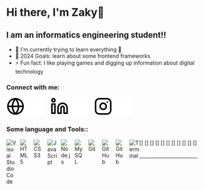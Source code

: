 # Hi there, I'm Zaky👋 

## I am an informatics engineering student!!

- 🌱 I'm currently trying to learn everything 🤣
- 🥅 2024 Goals: learn about some frontend frameworks
- ⚡ Fun fact: I like playing games and digging up information about digital technology

### Connect with me:

[![website](./img/globe-light.svg)](https://adamzakys.github.io/#gh-light-mode-only)
[![website](./img/globe-dark.svg)](https://adamzakys.github.io/#gh-dark-mode-only)
&nbsp;&nbsp;
[![website](./img/linkedin-light.svg)](https://www.linkedin.com/in/adamzaky/#gh-light-mode-only)
[![website](./img/linkedin-dark.svg)](https://www.linkedin.com/in/adamzaky/#gh-dark-mode-only)
&nbsp;&nbsp;
[![website](./img/instagram-light.svg)](https://www.instagram.com/adamzaky_j/#gh-light-mode-only)
[![website](./img/instagram-dark.svg)](https://www.instagram.com/adamzaky_j/#gh-dark-mode-only)

### Some language and Tools::

[<img align="left" alt="Visual Studio Code" width="26px" src="https://cdn.jsdelivr.net/gh/devicons/devicon/icons/vscode/vscode-original.svg" style="padding-right:10px;" />]
[<img align="left" alt="HTML5" width="26px" src="https://cdn.jsdelivr.net/gh/devicons/devicon/icons/html5/html5-original.svg" style="padding-right:10px;" />]
[<img align="left" alt="CSS3" width="26px" src="https://cdn.jsdelivr.net/gh/devicons/devicon/icons/css3/css3-original.svg" style="padding-right:10px;" />]
[<img align="left" alt="JavaScript" width="26px" src="https://cdn.jsdelivr.net/gh/devicons/devicon/icons/javascript/javascript-original.svg" style="padding-right:10px;" />]
[<img align="left" alt="Node.js" width="26px" src="https://cdn.jsdelivr.net/gh/devicons/devicon/icons/nodejs/nodejs-original.svg" style="padding-right:10px;" />]
[<img align="left" alt="MySQL" width="26px" src="https://cdn.jsdelivr.net/gh/devicons/devicon/icons/mysql/mysql-original.svg" style="padding-right:10px;" />]
[<img align="left" alt="Git" width="26px" src="https://cdn.jsdelivr.net/gh/devicons/devicon/icons/git/git-original.svg" style="padding-right:10px;" />]
[<img align="left" alt="GitHub" width="26px" src="https://user-images.githubusercontent.com/3369400/139447912-e0f43f33-6d9f-45f8-be46-2df5bbc91289.png" style="padding-right:10px;" />]
[<img align="left" alt="GitHub" width="26px" src="https://user-images.githubusercontent.com/3369400/139448065-39a229ba-4b06-434b-bc67-616e2ed80c8f.png" style="padding-right:10px;" />]
[<img align="left" alt="Terminal" width="26px" src="https://jupyter.org/assets/logos/rectanglelogo-greytext-orangebody-greymoons.svg" />]
[<img align="left" alt="Terminal" width="26px" src="./img/terminal-dark.svg" />]
<br />
<br />

---
